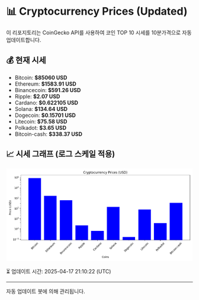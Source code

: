 
# 📊 Cryptocurrency Prices (Updated)

이 리포지토리는 CoinGecko API를 사용하여 코인 TOP 10 시세를 10분가격으로 자동 업데이트합니다.

## 💰 현재 시세
- Bitcoin: **$85060 USD**
- Ethereum: **$1583.91 USD**
- Binancecoin: **$591.26 USD**
- Ripple: **$2.07 USD**
- Cardano: **$0.622105 USD**
- Solana: **$134.64 USD**
- Dogecoin: **$0.15701 USD**
- Litecoin: **$75.58 USD**
- Polkadot: **$3.65 USD**
- Bitcoin-cash: **$338.37 USD**

## 📈 시세 그래프 (로그 스케일 적용)
![Crypto Prices](crypto_prices.png)

⏳ 업데이트 시간: 2025-04-17 21:10:22 (UTC)

---
자동 업데이트 봇에 의해 관리됩니다.
